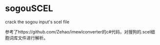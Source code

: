 sogouSCEL
=========

crack the sogou input's scel file

参考了https://github.com/Zehao/imewlconverter的c#代码，对搜狗的.scel细胞词库文件进行解析。
